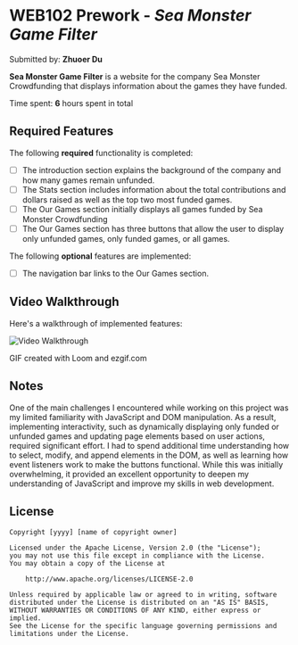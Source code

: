 # WEB102 Prework - *Sea Monster Game Filter*

Submitted by: **Zhuoer Du**

**Sea Monster Game Filter** is a website for the company Sea Monster Crowdfunding that displays information about the games they have funded.

Time spent: **6** hours spent in total

## Required Features

The following **required** functionality is completed:

* [ ] The introduction section explains the background of the company and how many games remain unfunded.
* [ ] The Stats section includes information about the total contributions and dollars raised as well as the top two most funded games.
* [ ] The Our Games section initially displays all games funded by Sea Monster Crowdfunding
* [ ] The Our Games section has three buttons that allow the user to display only unfunded games, only funded games, or all games.

The following **optional** features are implemented:

* [ ] The navigation bar links to the Our Games section. 

## Video Walkthrough

Here's a walkthrough of implemented features:

<img src="https://imgur.com/a/yrFc0S4" title='Video Walkthrough' width='' alt='Video Walkthrough' />

<!-- Replace this with whatever GIF tool you used! -->
GIF created with Loom and ezgif.com  
<!-- Recommended tools:
[Kap](https://getkap.co/) for macOS
[ScreenToGif](https://www.screentogif.com/) for Windows
[peek](https://github.com/phw/peek) for Linux. -->

## Notes

One of the main challenges I encountered while working on this project was my limited familiarity with JavaScript and DOM manipulation. As a result, implementing interactivity, such as dynamically displaying only funded or unfunded games and updating page elements based on user actions, required significant effort. I had to spend additional time understanding how to select, modify, and append elements in the DOM, as well as learning how event listeners work to make the buttons functional. While this was initially overwhelming, it provided an excellent opportunity to deepen my understanding of JavaScript and improve my skills in web development.

## License

    Copyright [yyyy] [name of copyright owner]

    Licensed under the Apache License, Version 2.0 (the "License");
    you may not use this file except in compliance with the License.
    You may obtain a copy of the License at

        http://www.apache.org/licenses/LICENSE-2.0

    Unless required by applicable law or agreed to in writing, software
    distributed under the License is distributed on an "AS IS" BASIS,
    WITHOUT WARRANTIES OR CONDITIONS OF ANY KIND, either express or implied.
    See the License for the specific language governing permissions and
    limitations under the License.
